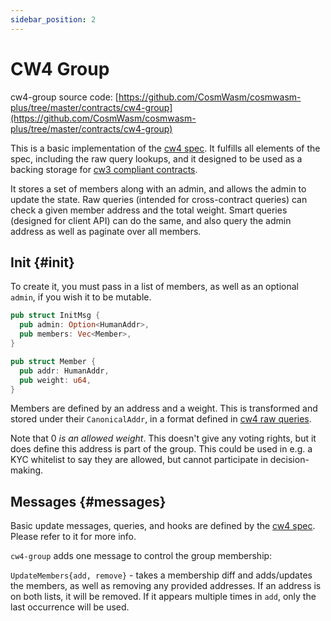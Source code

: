 ```yaml
---
sidebar_position: 2
---
```


# CW4 Group

cw4-group source
code: [https://github.com/CosmWasm/cosmwasm-plus/tree/master/contracts/cw4-group](https://github.com/CosmWasm/cosmwasm-plus/tree/master/contracts/cw4-group)

This is a basic implementation of the [cw4 spec](spec.md). It fulfills all elements of the spec, including the raw query
lookups, and it designed to be used as a backing storage for
[cw3 compliant contracts](../cw3/spec.md).

It stores a set of members along with an admin, and allows the admin to update the state. Raw queries (intended for
cross-contract queries)
can check a given member address and the total weight. Smart queries (designed for client API) can do the same, and also
query the admin address as well as paginate over all members.

## Init {#init}

To create it, you must pass in a list of members, as well as an optional
`admin`, if you wish it to be mutable.

```rust
pub struct InitMsg {
  pub admin: Option<HumanAddr>,
  pub members: Vec<Member>,
}

pub struct Member {
  pub addr: HumanAddr,
  pub weight: u64,
}
```

Members are defined by an address and a weight. This is transformed and stored under their `CanonicalAddr`, in a format
defined in
[cw4 raw queries](spec.md#raw).

Note that 0 *is an allowed weight*. This doesn't give any voting rights, but it does define this address is part of the
group. This could be used in e.g. a KYC whitelist to say they are allowed, but cannot participate in decision-making.

## Messages {#messages}

Basic update messages, queries, and hooks are defined by the
[cw4 spec](spec.md). Please refer to it for more info.

`cw4-group` adds one message to control the group membership:

`UpdateMembers{add, remove}` - takes a membership diff and adds/updates the members, as well as removing any provided
addresses. If an address is on both lists, it will be removed. If it appears multiple times in `add`, only the last
occurrence will be used.


